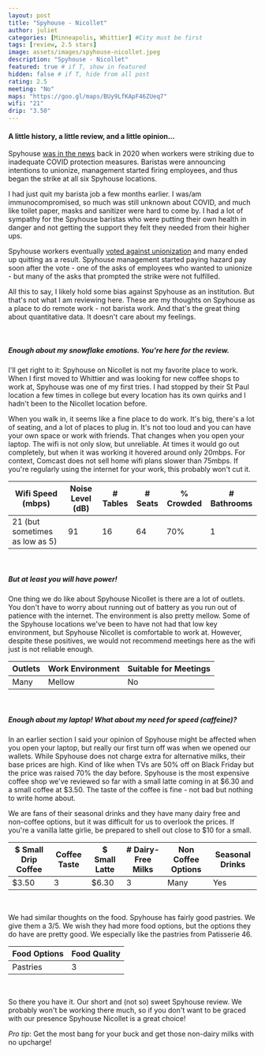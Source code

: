 ```yaml
---
layout: post
title: "Spyhouse - Nicollet"
author: juliet
categories: [Minneapolis, Whittier] #City must be first
tags: [review, 2.5 stars]
image: assets/images/spyhouse-nicollet.jpeg
description: "Spyhouse - Nicollet"
featured: true # if T, show in featured
hidden: false # if T, hide from all post
rating: 2.5
meeting: "No"
maps: "https://goo.gl/maps/BUy9LfKApF46ZUeq7"
wifi: "21"
drip: "3.50"
---
```


<h4>A little history, a little review, and a little opinion...</h4>


<p>Spyhouse <a href="https://themacweekly.com/78817/home/spyhouse-workers-go-on-strike-photo-story/">was in the news</a> back in 2020 when workers were striking due to inadequate COVID protection measures. Baristas were announcing intentions to unionize, management started firing employees, and thus began the strike at all six Spyhouse locations.<p>
<p>I had just quit my barista job a few months earlier. I was/am immunocompromised, so much was still unknown about COVID, and much like toilet paper, masks and sanitizer were hard to come by. I had a lot of sympathy for the Spyhouse baristas who were putting their own health in danger and not getting the support they felt they needed from their higher ups.</p>
<p>Spyhouse workers eventually <a href="https://minnesotareformer.com/2020/11/18/spyhouse-workers-narrowly-vote-against-unionization-company-rewards-them-with-hazard-pay/">voted against unionization</a> and many ended up quitting as a result. Spyhouse management started paying hazard pay soon after the vote - one of the asks of employees who wanted to unionize - but many of the asks that prompted the strike were not fulfilled.</p>

<p>All this to say, I likely hold some bias against Spyhouse as an institution. But that's not what I am reviewing here. These are my thoughts on Spyhouse as a place to do remote work - not barista work. And that's the great thing about quantitative data. It doesn't care about my feelings.</p>
<br>
<h5>Enough about my snowflake emotions. You're here for the review.</h5>

<p>I'll get right to it: Spyhouse on Nicollet is not my favorite place to work. When I first moved to Whittier and was looking for new coffee shops to work at, Spyhouse was one of my first tries. I had stopped by their St Paul location a few times in college but every location has its own quirks and I hadn't been to the Nicollet location before.</p>
<p>When you walk in, it seems like a fine place to do work. It's big, there's a lot of seating, and a lot of places to plug in. It's not too loud and you can have your own space or work with friends. That changes when you open your laptop. The wifi is not only slow, but unreliable. At times it would go out completely, but when it was working it hovered around only 20mbps. For context, Comcast does not sell home wifi plans slower than 75mbps. If you're regularly using the internet for your work, this probably won't cut it.</p>

<div class="table-responsive" style="font-size:85%">
  <table class="table">
    <thead>
    <tr>
      <th scope="col">Wifi Speed (mbps)</th>
      <th scope="col">Noise Level (dB)</th>
      <th scope="col"># Tables</th>
      <th scope="col"># Seats</th>
      <th scope="col">% Crowded</th>
      <th scope="col"># Bathrooms</th>
    </tr>
  </thead>
  <tbody>
    <tr>
      <td>21 (but sometimes as low as 5)</td>
      <td>91</td>
      <td>16</td>
      <td>64</td>
      <td>70%</td>
      <td>1</td>
    </tr>
  </tbody>
  </table>
</div>
<br>

<h5>But at least you will have power!</h5>

<p>One thing we do like about Spyhouse Nicollet is there are a lot of outlets. You don't have to worry about running out of battery as you run out of patience with the internet. The environment is also pretty mellow. Some of the Spyhouse locations we've been to have not had that low key environment, but Spyhouse Nicollet is comfortable to work at. However, despite these positives, we would not recommend meetings here as the wifi just is not reliable enough.</p>

<div class="table-responsive" style="font-size:80%">
  <table class="table">
    <thead>
    <tr>
      <th scope="col">Outlets</th>
      <th scope="col">Work Environment</th>
      <th scope="col">Suitable for Meetings</th>
    </tr>
  </thead>
  <tbody>
    <tr>
      <td>Many</td>
      <td>Mellow</td>
      <td>No</td>
    </tr>
  </tbody>
  </table>
</div>
<br>

<h5>Enough about my laptop! What about my need for speed (caffeine)?</h5>

<p>In an earlier section I said your opinion of Spyhouse might be affected when you open your laptop, but really our first turn off was when we opened our wallets. While Spyhouse does not charge extra for alternative milks, their base prices are high. Kind of like when TVs are 50% off on Black Friday but the price was raised 70% the day before. Spyhouse is the most expensive coffee shop we've reviewed so far with a small latte coming in at $6.30 and a small coffee at $3.50. The taste of the coffee is fine - not bad but nothing to write home about.</p>
<p>We are fans of their seasonal drinks and they have many dairy free and non-coffee options, but it was difficult for us to overlook the prices. If you're a vanilla latte girlie, be prepared to shell out close to $10 for a small.</p>

<div class="table-responsive" style="font-size:80%">
  <table class="table">
    <thead>
    <tr>
      <th scope="col">$ Small Drip Coffee</th>
      <th scope="col">Coffee Taste</th>
      <th scope="col">$ Small Latte</th>
      <th scope="col"># Dairy-Free Milks</th>
      <th scope="col">Non Coffee Options</th>
      <th scope="col">Seasonal Drinks</th>
    </tr>
  </thead>
  <tbody>
    <tr>
      <td>$3.50</td>
      <td>3</td>
      <td>$6.30</td>
      <td>3</td>
      <td>Many</td>
      <td>Yes</td>
    </tr>
  </tbody>
  </table>
</div>
<br>

<p>We had similar thoughts on the food. Spyhouse has fairly good pastries. We give them a 3/5. We wish they had more food options, but the options they do have are pretty good. We especially like the pastries from Patisserie 46.</p>

<div class="table-responsive" style="font-size:80%">
  <table class="table">
    <thead>
    <tr>
      <th scope="col">Food Options</th>
      <th scope="col">Food Quality</th>
    </tr>
  </thead>
  <tbody>
    <tr>
      <td>Pastries</td>
      <td>3</td>
    </tr>
  </tbody>
  </table>
</div>
<br>

<p>So there you have it. Our short and (not so) sweet Spyhouse review. We probably won't be working there much, so if you don't want to be graced with our presence Spyhouse Nicollet is a great choice!</p>

<p> <i>Pro tip</i>: Get the most bang for your buck and get those non-dairy milks with no upcharge!</p>
